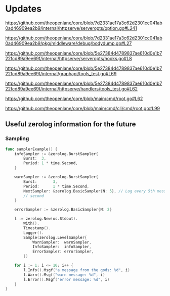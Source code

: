 # Updates

https://github.com/theopenlane/core/blob/7d2331ae17a3c62d2301cc041ab0ad46909ea2b9/internal/httpserve/serveropts/option.go#L241

https://github.com/theopenlane/core/blob/7d2331ae17a3c62d2301cc041ab0ad46909ea2b9/pkg/middleware/debug/bodydump.go#L27

https://github.com/theopenlane/core/blob/5e27384d4789837ae610d0e1b722fcd89a9ee69f/internal/httpserve/serveropts/hooks.go#L8

https://github.com/theopenlane/core/blob/5e27384d4789837ae610d0e1b722fcd89a9ee69f/internal/graphapi/tools_test.go#L69

https://github.com/theopenlane/core/blob/5e27384d4789837ae610d0e1b722fcd89a9ee69f/internal/httpserve/handlers/tools_test.go#L62

https://github.com/theopenlane/core/blob/main/cmd/root.go#L62

https://github.com/theopenlane/core/blob/main/cmd/cli/cmd/root.go#L99

## Useful zerolog information for the future

### Sampling

```go
func samplerExample() {
	infoSampler := &zerolog.BurstSampler{
		Burst:  3,
		Period: 1 * time.Second,
	}

	warnSampler := &zerolog.BurstSampler{
		Burst:       3,
		Period:      1 * time.Second,
		NextSampler: &zerolog.BasicSampler{N: 5}, // Log every 5th message after exceeding the burst rate of 3 messages per
		// second
	}

	errorSampler := &zerolog.BasicSampler{N: 2}

	l := zerolog.New(os.Stdout).
		With().
		Timestamp().
		Logger().
		Sample(zerolog.LevelSampler{
			WarnSampler:  warnSampler,
			InfoSampler:  infoSampler,
			ErrorSampler: errorSampler,
		})

	for i := 1; i <= 10; i++ {
		l.Info().Msgf("a message from the gods: %d", i)
		l.Warn().Msgf("warn message: %d", i)
		l.Error().Msgf("error message: %d", i)
	}
}
```